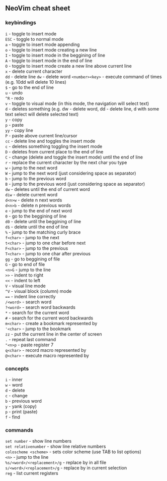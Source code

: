## NeoVim cheat sheet

### keybindings

`i` - toggle to insert mode  
`ESC` - toggle to normal mode  
`a` - toggle to insert mode appending  
`o` - toggle to insert mode creating a new line  
`I` - toggle to insert mode in the beggining of line  
`A` - toggle to insert mode in the end of line  
`O` - toggle to insert mode create a new line above current line  
`x` - delete current character  
`dd` - delete line
`dw` - delete word
`<number><key>` - execute command <key> <number> of times (e.g. 10dd will delete 10 lines)  
`$` - go to the end of line  
`u` - undo  
`^R` - redo  
`v` - toggle to visual mode (in this mode, the navigation will select text)  
`d` - deletes something (e.g. dw - delete word, dd - delete line, d with some text select will delete selected text)  
`y` - copy  
`p` - paste  
`yy` - copy line  
`P` - paste above current line/cursor  
`cc` - delete line and toggles the insert mode  
`c` - deletes something toggling the insert mode  
`D` - deletes from current place to the end of line  
`C` - change (delete and toggle the insert mode) until the end of line  
`r` - replace the current character by the next char you type  
`w` - jump to the next word  
`W` - jump to the next word (just considering space as separator)  
`b` - jump to the previous word  
`B` - jump to the previous word (just considering space as separator)  
`dw` - deletes until the end of current word  
`diw` - delete current word  
`d<n>w` - delete n next words  
`d<n>b` - delete n previous words  
`e` - jump to the end of next word  
`0` - go to the beggining of line  
`d0` - delete until the beggining of line  
`d$` - delete until the end of line  
`%` - jump to the matching curly brace  
`f<char>` - jump to the next <char>  
`t<char>` - jump to one char before next <char>  
`F<char>` - jump to the previous <char>  
`T<char>` - jump to one char after previous <char>  
`gg` - go to beggining of file  
`G` - go to end of file  
`<n>G` - jump to the <n> line  
`>>` - indent to right  
`<<` - indent to left  
`V` - visual line mode  
`^V` - visual block (column) mode  
`==` - indent line correctly  
`/<word>` - search word  
`?<word>` - search word backwards  
`*` - search for the current word  
`#` - search for the current word backwards  
`m<char>` - create a bookmark represented by <char>  
`'<char>` - jump to the <char> bookmark  
`zz` - put the current line in the center of screen  
`.` - repeat last command  
`"<n>p` - paste register 7  
`q<char>` - record macro represented by <char>  
`@<char>` - execute macro represented by <char>  

### concepts

`i` - inner  
`w` - word  
`d` - delete  
`c` - change  
`b` - previous word  
`y` - yank (copy)  
`p` - print (paste)  
`f` - find  

### commands

`set number` - show line numbers  
`set relativenumber` - show line relative numbers  
`coloscheme <scheme>` - sets color scheme (use TAB to list options)  
`<n>` - jump to the <n> line  
`%s/<word>/<replacement>/g` - replace <word> by <replacement> in all file  
`s/<word>/<replacement>/g` - replace <word> by <replacement> in current selection  
`reg` - list current registers  
